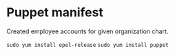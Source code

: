 # Puppet manifest

Created employee accounts for given organization chart. 

`sudo yum install epel-release`
`sudo yum install puppet`
